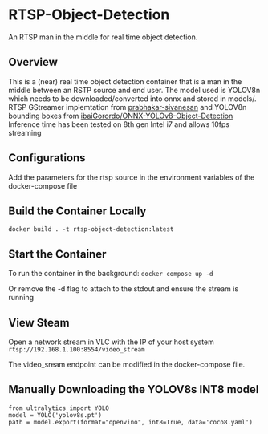 # RTSP-Object-Detection
An RTSP man in the middle for real time object detection.

## Overview
This is a (near) real time object detection container that is a man in the middle between an RSTP source and end user. The model used is YOLOV8n which needs to be downloaded/converted into onnx and stored in models/. RTSP GStreamer implemtation from [prabhakar-sivanesan](https://github.com/prabhakar-sivanesan/OpenCV-rtsp-server) and YOLOV8n bounding boxes from [ibaiGorordo/ONNX-YOLOv8-Object-Detection](https://github.com/ibaiGorordo/ONNX-YOLOv8-Object-Detection/tree/main)
Inference time has been tested on 8th gen Intel i7 and allows 10fps streaming

## Configurations
Add the parameters for the rtsp source in the environment variables of the docker-compose file

## Build the Container Locally
`docker build . -t rtsp-object-detection:latest`

## Start the Container
To run the container in the background: `docker compose up -d`

Or remove the -d flag to attach to the stdout and ensure the stream is running

## View Steam
Open a network stream in VLC with the IP of your host system `rtsp://192.168.1.100:8554/video_stream`

The video_sream endpoint can be modified in the docker-compose file.

## Manually Downloading the YOLOV8s INT8 model
```
from ultralytics import YOLO
model = YOLO('yolov8s.pt')
path = model.export(format="openvino", int8=True, data='coco8.yaml') 
```
